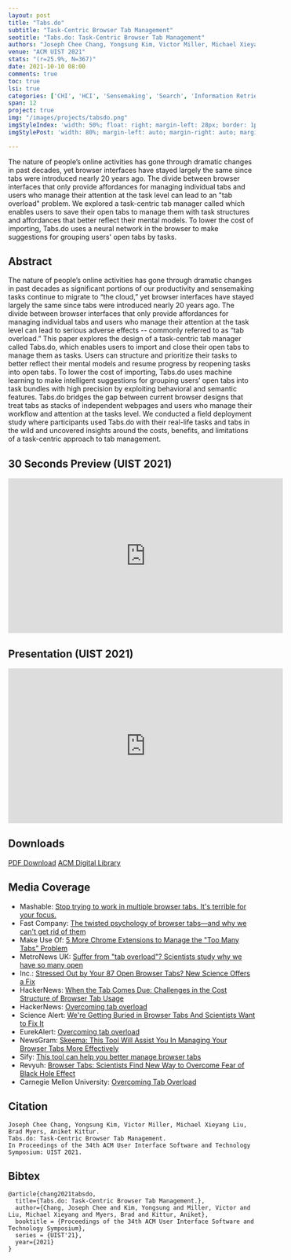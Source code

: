 ```yaml
---
layout: post
title: "Tabs.do"
subtitle: "Task-Centric Browser Tab Management"
seotitle: "Tabs.do: Task-Centric Browser Tab Management"
authors: "Joseph Chee Chang, Yongsung Kim, Victor Miller, Michael Xieyang Liu, Brad Myers, Aniket Kittur."
venue: "ACM UIST 2021"
stats: "(r=25.9%, N=367)"
date: 2021-10-10 08:00
comments: true
toc: true
lsi: true
categories: ['CHI', 'HCI', 'Sensemaking', 'Search', 'Information Retrieval', 'Interaction']
span: 12
project: true
img: "/images/projects/tabsdo.png"
imgStyleIndex: 'width: 50%; float: right; margin-left: 28px; border: 1px solid lightgray;'
imgStylePost: 'width: 80%; margin-left: auto; margin-right: auto; margin-top: 28px; border: 1px solid lightgray;'

---
```


The nature of people’s online activities has gone through dramatic changes in
past decades, yet browser interfaces have stayed largely the same since tabs
were introduced nearly 20 years ago. The divide between browser interfaces that
only provide affordances for managing individual tabs and users who manage
their attention at the task level can lead to an "tab overload" problem. We
explored a task-centric tab manager called which enables users to save their
open tabs to manage them with task structures and affordances that better
reflect their mental models. To lower the cost of importing, Tabs.do uses a
neural network in the browser to make suggestions for grouping users' open tabs
by tasks.


<!--more-->

Abstract
----------------------
The nature of people’s online activities has gone through dramatic changes in
past decades as significant portions of our productivity and sensemaking tasks
continue to migrate to “the cloud,” yet browser interfaces have stayed
largely the same since tabs were introduced nearly 20 years ago. The divide
between browser interfaces that only provide affordances for managing
individual tabs and users who manage their attention at the task level can lead
to serious adverse effects -- commonly referred to as “tab overload.” This
paper explores the design of a task-centric tab manager called Tabs.do, which
enables users to import and close their open tabs to manage them as tasks.
Users can structure and prioritize their tasks to better reflect their mental
models and resume progress by reopening tasks into open tabs. To lower the cost
of importing, Tabs.do uses machine learning to make intelligent suggestions for
grouping users’ open tabs into task bundles with high precision by exploiting
behavioral and semantic features. Tabs.do bridges the gap between current
browser designs that treat tabs as stacks of independent webpages and users who
manage their workflow and attention at the tasks level. We conducted a field
deployment study where participants used Tabs.do with their real-life tasks and
tabs in the wild and uncovered insights around the costs, benefits, and
limitations of a task-centric approach to tab management.


30 Seconds Preview (UIST 2021)
----------------------
<iframe width="560" height="315" src="https://www.youtube.com/embed/he--Ly0UQ-4" frameborder="0" allowfullscreen></iframe>


Presentation (UIST 2021)
----------------------
<iframe width="560" height="315" src="https://www.youtube.com/embed/ZwbVzDRFbGs" frameborder="0" allowfullscreen></iframe>


Downloads
----------------------
<a class="btn btn-default" href="/images/papers/tabs.do.pdf" target='_blank' onclick="_gaq.push(['_trackEvent', 'Paper', 'TabsDo', 'PDF']);" role="button">PDF Download</a>
<a class="btn btn-default" href="https://dl.acm.org/doi/10.1145/3472749.3474777" target='_blank' onclick="_gaq.push(['_trackEvent', 'Paper', 'TabsDo', 'ACM']);"  role="button">ACM Digital Library</a>

Media Coverage
----------------------
- Mashable: [Stop trying to work in multiple browser tabs. It's terrible for your focus.](https://mashable.com/article/too-many-tabs-open)
- Fast Company: [The twisted psychology of browser tabs—and why we can't get rid of them](https://www.fastcompany.com/90635776/the-twisted-psychology-of-browser-tabs-and-why-we-cant-get-rid-of-them)
- Make Use Of: [5 More Chrome Extensions to Manage the "Too Many Tabs" Problem](https://www.makeuseof.com/chrome-extensions-manage-too-many-tabs/)
- MetroNews UK: [Suffer from "tab overload"? Scientists study why we have so many open](https://metro.co.uk/2021/05/10/suffer-from-tab-overload-scientists-study-why-we-have-so-many-open-14540577/amp/)
- Inc.: [Stressed Out by Your 87 Open Browser Tabs? New Science Offers a Fix](https://www.inc.com/jessica-stillman/productivity-browser-tabs-carnegie-mellon.html)
- HackerNews: [When the Tab Comes Due: Challenges in the Cost Structure of Browser Tab Usage](https://news.ycombinator.com/item?id=27095701)
- HackerNews: [Overcoming tab overload](https://news.ycombinator.com/item?id=27157225)
- Science Alert: [We're Getting Buried in Browser Tabs And Scientists Want to Fix It](https://www.sciencealert.com/tab-overload-is-a-common-problem-for-people-browsing-the-internet-survey-finds)
- EurekAlert: [Overcoming tab overload](https://www.eurekalert.org/pub_releases/2021-05/cmu-oto050721.php)
- NewsGram: [Skeema: This Tool Will Assist You In Managing Your Browser Tabs More Effectively](https://www.newsgram.com/skeema-this-tool-will-assist-you-in-managing-your-browser-tabs-more-effectively/)
- Sify: [This tool can help you better manage browser tabs](https://www.sify.com/news/this-tool-can-help-you-better-manage-browser-tabs-news-education-vfjl5Ebfaiifc.html)
- Revyuh: [Browser Tabs: Scientists Find New Way to Overcome Fear of Black Hole Effect](https://www.revyuh.com/news/software/apps/browser-tabs-scientists-find-new-way-to-overcome-fear-of-black-hole-effect/)
- Carnegie Mellon University: [Overcoming Tab Overload](https://www.cmu.edu/news/stories/archives/2021/may/overcoming-tab-overload.html)


Citation
----------------------
```
Joseph Chee Chang, Yongsung Kim, Victor Miller, Michael Xieyang Liu, Brad Myers, Aniket Kittur.
Tabs.do: Task-Centric Browser Tab Management.
In Proceedings of the 34th ACM User Interface Software and Technology Symposium: UIST 2021.
```

Bibtex
----------------------
```
@article{chang2021tabsdo,
  title={Tabs.do: Task-Centric Browser Tab Management.},
  author={Chang, Joseph Chee and Kim, Yongsung and Miller, Victor and Liu, Michael Xieyang and Myers, Brad and Kittur, Aniket},
  booktitle = {Proceedings of the 34th ACM User Interface Software and Technology Symposium},
  series = {UIST'21},
  year={2021}
}
```
